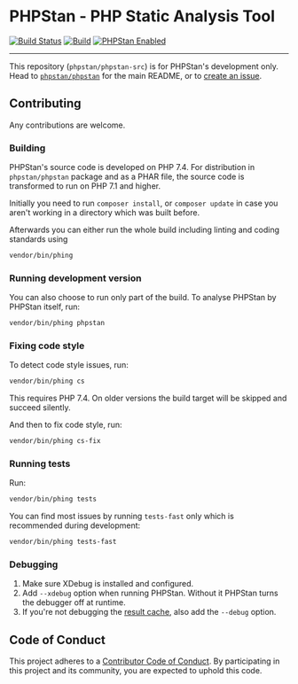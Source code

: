 # PHPStan - PHP Static Analysis Tool

[![Build Status](https://travis-ci.com/phpstan/phpstan-src.svg?branch=master)](https://travis-ci.com/phpstan/phpstan-src)
[![Build](https://github.com/phpstan/phpstan-src/workflows/Build/badge.svg)](https://github.com/phpstan/phpstan-src/actions)
[![PHPStan Enabled](https://img.shields.io/badge/PHPStan-enabled-brightgreen.svg?style=flat)](https://github.com/phpstan/phpstan)

---

This repository (`phpstan/phpstan-src`) is for PHPStan's development only. Head to [`phpstan/phpstan`](https://github.com/phpstan/phpstan) for the main README, or to [create an issue](https://github.com/phpstan/phpstan/issues/new/choose).

## Contributing

Any contributions are welcome.

### Building

PHPStan's source code is developed on PHP 7.4. For distribution in `phpstan/phpstan` package and as a PHAR file, the source code is transformed to run on PHP 7.1 and higher.

Initially you need to run `composer install`, or `composer update` in case you aren't working in a directory which was built before.

Afterwards you can either run the whole build including linting and coding standards using

```bash
vendor/bin/phing
```

### Running development version

You can also choose to run only part of the build. To analyse PHPStan by PHPStan itself, run:

```bash
vendor/bin/phing phpstan
```

### Fixing code style

To detect code style issues, run:

```bash
vendor/bin/phing cs
```

This requires PHP 7.4. On older versions the build target will be skipped and succeed silently.

And then to fix code style, run:

```bash
vendor/bin/phing cs-fix
```

### Running tests

Run:
```bash
vendor/bin/phing tests
```

You can find most issues by running `tests-fast` only which is recommended during development:

```bash
vendor/bin/phing tests-fast
```

### Debugging

1. Make sure XDebug is installed and configured.
2. Add `--xdebug` option when running PHPStan. Without it PHPStan turns the debugger off at runtime.
3. If you're not debugging the [result cache](https://phpstan.org/user-guide/result-cache), also add the `--debug` option.

## Code of Conduct

This project adheres to a [Contributor Code of Conduct](https://github.com/phpstan/phpstan/blob/master/CODE_OF_CONDUCT.md).
By participating in this project and its community, you are expected to uphold this code.
